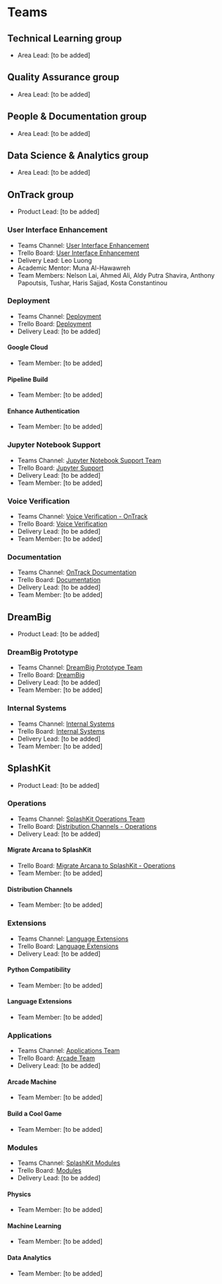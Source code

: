 # Teams

 ## Technical Learning group

 - Area Lead: [to be added]

 ## Quality Assurance group

 - Area Lead: [to be added]

 ## People & Documentation group

 - Area Lead: [to be added]

 ## Data Science & Analytics group

 - Area Lead: [to be added]

 ## OnTrack group

 - Product Lead: [to be added]

 ### User Interface Enhancement

 - Teams Channel: [User Interface Enhancement](https://teams.microsoft.com/_?tenantId=d02378ec-1688-46d5-8540-1c28b5f470f6#/school/conversations/Front%20End%20Migration?groupId=0e15669c-3f66-49aa-b023-640fe1dda2e0&threadId=19:40cc53f7f52d42cd8d15bddad593aa01@thread.tacv2&ctx=channel)
 - Trello Board: [User Interface Enhancement](https://trello.com/b/pFPgCaIo/front-end-migration)
 - Delivery Lead: Leo Luong
 - Academic Mentor: Muna Al-Hawawreh
 - Team Members: Nelson Lai, Ahmed Ali, Aldy Putra Shavira, Anthony Papoutsis, Tushar, Haris Sajjad, Kosta Constantinou

 ### Deployment

 - Teams Channel: [Deployment](https://teams.microsoft.com/_?tenantId=d02378ec-1688-46d5-8540-1c28b5f470f6#/school/conversations/Deployment?groupId=0e15669c-3f66-49aa-b023-640fe1dda2e0&threadId=19:42df0a88caed442a867bc8c41c25416d@thread.tacv2&ctx=channel)
 - Trello Board: [Deployment](https://trello.com/b/dI1yx9A1/deployment)
 - Delivery Lead: [to be added]

 #### Google Cloud

 - Team Member: [to be added]

 #### Pipeline Build

 - Team Member: [to be added]

 #### Enhance Authentication

 - Team Member: [to be added]

 ### Jupyter Notebook Support

 - Teams Channel: [Jupyter Notebook Support Team](https://teams.microsoft.com/_?tenantId=d02378ec-1688-46d5-8540-1c28b5f470f6#/school/conversations/General?threadId=19:TfS2kJmJ0HXihVO4_9pXuxrzAN_4em5uQgIvQByzhWQ1@thread.tacv2&ctx=channel)
 - Trello Board: [Jupyter Support](https://trello.com/b/3lWJEuDQ/jupyter-sypport)
 - Delivery Lead: [to be added]
 - Team Member: [to be added]

 ### Voice Verification

 - Teams Channel: [Voice Verification - OnTrack](https://teams.microsoft.com/_?tenantId=d02378ec-1688-46d5-8540-1c28b5f470f6#/school/conversations/Voice%20Verification%20-%20OnTrack?groupId=0e15669c-3f66-49aa-b023-640fe1dda2e0&threadId=19:ea448ec4e26449a5b74e0d6dc9be71f4@thread.tacv2&ctx=channel)
 - Trello Board: [Voice Verification](https://trello.com/b/lkRdh1Fp/voice-verification)
 - Delivery Lead: [to be added]
 - Team Member: [to be added]

 ### Documentation

 - Teams Channel: [OnTrack Documentation](https://teams.microsoft.com/l/channel/19%3arhz4yutH2rF0sJU-xbcqAIS-tZ59n3j2c5LMzqDdicA1%40thread.tacv2/General?groupId=215e9f4e-95e6-4a1a-84b7-489f22d4ecae&tenantId=d02378ec-1688-46d5-8540-1c28b5f470f6)
 - Trello Board: [Documentation](https://trello.com/b/FHz8evJG/documentation)
 - Delivery Lead: [to be added]
 - Team Member: [to be added]

 ## DreamBig

 - Product Lead: [to be added]

 ### DreamBig Prototype

 - Teams Channel: [DreamBig Prototype Team](https://teams.microsoft.com/_?tenantId=d02378ec-1688-46d5-8540-1c28b5f470f6#/school/conversations/DreamBig%20Prototype%20Team?groupId=0e15669c-3f66-49aa-b023-640fe1dda2e0&threadId=19:71cf013320fb430db1e7427d9d7d61ad@thread.tacv2&ctx=channel)
 - Trello Board: [DreamBig](https://trello.com/b/5hGRqxJO/dreambig)
 - Delivery Lead: [to be added]
 - Team Member: [to be added]

 ### Internal Systems

 - Teams Channel: [Internal Systems](https://teams.microsoft.com/_?tenantId=d02378ec-1688-46d5-8540-1c28b5f470f6#/school/conversations/Internal%20Systems?groupId=0e15669c-3f66-49aa-b023-640fe1dda2e0&threadId=19:8778e877fdca4e899c42d52b1b1ead32@thread.tacv2&ctx=channel)
 - Trello Board: [Internal Systems](https://trello.com/b/Y3chllnR/internal-systems)
 - Delivery Lead: [to be added]
 - Team Member: [to be added]

 ## SplashKit

 - Product Lead: [to be added]

 ### Operations

 - Teams Channel: [SplashKit Operations Team](https://teams.microsoft.com/_?tenantId=d02378ec-1688-46d5-8540-1c28b5f470f6#/school/conversations/SplashKit%20Operations%20Team?groupId=0e15669c-3f66-49aa-b023-640fe1dda2e0&threadId=19:845469c493864784b3de109e2da8060b@thread.tacv2&ctx=channel)
 - Trello Board: [Distribution Channels - Operations](https://trello.com/b/uDYt4NJB/distribution-channels-operations)
 - Delivery Lead: [to be added]

 #### Migrate Arcana to SplashKit

 - Trello Board: [Migrate Arcana to SplashKit - Operations](https://trello.com/b/23WxTlXO/migrate-arcana-to-splashkit-operations)
 - Team Member: [to be added]

 #### Distribution Channels

 - Team Member: [to be added]

 ### Extensions

 - Teams Channel: [Language Extensions](https://teams.microsoft.com/_?tenantId=d02378ec-1688-46d5-8540-1c28b5f470f6#/school/conversations/Language%20Extensions?threadId=19:b7feb53773244946936db2ee9df315f4@thread.tacv2&ctx=channel)
 - Trello Board: [Language Extensions](https://trello.com/b/xIVeBYwU/language-extensions)
 - Delivery Lead: [to be added]

 #### Python Compatibility

 - Team Member: [to be added]

 #### Language Extensions

 - Team Member: [to be added]

 ### Applications

 - Teams Channel: [Applications Team](https://teams.microsoft.com/_?tenantId=d02378ec-1688-46d5-8540-1c28b5f470f6#/school/conversations/Applications%20Team?threadId=19:1a52251788de42edbda8153f1913bd90@thread.tacv2&ctx=channel)
 - Trello Board: [Arcade Team](https://trello.com/b/cnMs1BW6/arcade-team)
 - Delivery Lead: [to be added]

 #### Arcade Machine

 - Team Member: [to be added]

 #### Build a Cool Game

 - Team Member: [to be added]

 ### Modules

 - Teams Channel: [SplashKit Modules](https://teams.microsoft.com/_?tenantId=d02378ec-1688-46d5-8540-1c28b5f470f6#/school/conversations/SplashKit%20Modules?groupId=0e15669c-3f66-49aa-b023-640fe1dda2e0&threadId=19:3abb0a52353b436db927e16d3c152903@thread.tacv2&ctx=channel)
 - Trello Board: [Modules](https://trello.com/b/SKqf30oS/modules)
 - Delivery Lead: [to be added]

 #### Physics

 - Team Member: [to be added]

 #### Machine Learning

 - Team Member: [to be added]

 #### Data Analytics

 - Team Member: [to be added]
